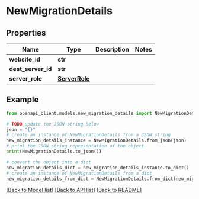# NewMigrationDetails


## Properties

Name | Type | Description | Notes
------------ | ------------- | ------------- | -------------
**website_id** | **str** |  | 
**dest_server_id** | **str** |  | 
**server_role** | [**ServerRole**](ServerRole.md) |  | 

## Example

```python
from openapi_client.models.new_migration_details import NewMigrationDetails

# TODO update the JSON string below
json = "{}"
# create an instance of NewMigrationDetails from a JSON string
new_migration_details_instance = NewMigrationDetails.from_json(json)
# print the JSON string representation of the object
print(NewMigrationDetails.to_json())

# convert the object into a dict
new_migration_details_dict = new_migration_details_instance.to_dict()
# create an instance of NewMigrationDetails from a dict
new_migration_details_from_dict = NewMigrationDetails.from_dict(new_migration_details_dict)
```
[[Back to Model list]](../README.md#documentation-for-models) [[Back to API list]](../README.md#documentation-for-api-endpoints) [[Back to README]](../README.md)


